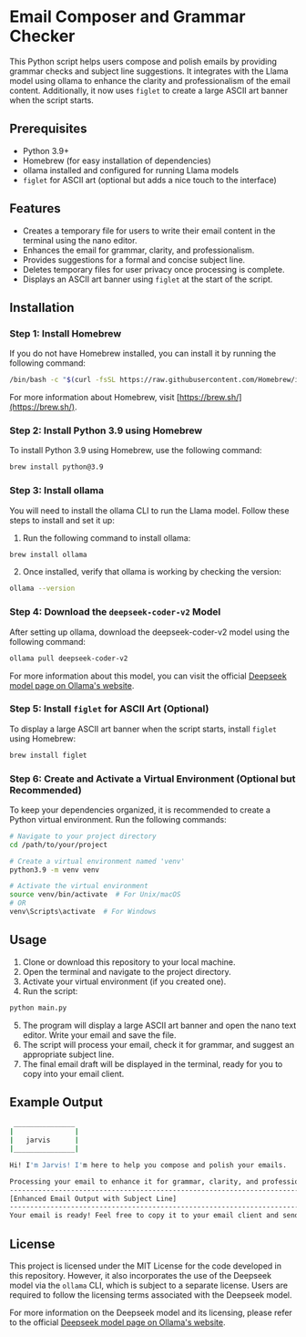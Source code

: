 
# Email Composer and Grammar Checker

This Python script helps users compose and polish emails by providing grammar checks and subject line suggestions. It integrates with the Llama model using ollama to enhance the clarity and professionalism of the email content. Additionally, it now uses `figlet` to create a large ASCII art banner when the script starts.

## Prerequisites

- Python 3.9+
- Homebrew (for easy installation of dependencies)
- ollama installed and configured for running Llama models
- `figlet` for ASCII art (optional but adds a nice touch to the interface)

## Features

- Creates a temporary file for users to write their email content in the terminal using the nano editor.
- Enhances the email for grammar, clarity, and professionalism.
- Provides suggestions for a formal and concise subject line.
- Deletes temporary files for user privacy once processing is complete.
- Displays an ASCII art banner using `figlet` at the start of the script.

## Installation

### Step 1: Install Homebrew

If you do not have Homebrew installed, you can install it by running the following command:

```bash
/bin/bash -c "$(curl -fsSL https://raw.githubusercontent.com/Homebrew/install/HEAD/install.sh)"
```

For more information about Homebrew, visit [https://brew.sh/](https://brew.sh/).

### Step 2: Install Python 3.9 using Homebrew

To install Python 3.9 using Homebrew, use the following command:

```bash
brew install python@3.9
```

### Step 3: Install ollama

You will need to install the ollama CLI to run the Llama model. Follow these steps to install and set it up:

1. Run the following command to install ollama:

```bash
brew install ollama
```

2. Once installed, verify that ollama is working by checking the version:

```bash
ollama --version
```

### Step 4: Download the `deepseek-coder-v2` Model

After setting up ollama, download the deepseek-coder-v2 model using the following command:

```bash
ollama pull deepseek-coder-v2
```

For more information about this model, you can visit the official [Deepseek model page on Ollama's website](https://ollama.com/library/deepseek-coder-v2).

### Step 5: Install `figlet` for ASCII Art (Optional)

To display a large ASCII art banner when the script starts, install `figlet` using Homebrew:

```bash
brew install figlet
```

### Step 6: Create and Activate a Virtual Environment (Optional but Recommended)

To keep your dependencies organized, it is recommended to create a Python virtual environment. Run the following commands:

```bash
# Navigate to your project directory
cd /path/to/your/project

# Create a virtual environment named 'venv'
python3.9 -m venv venv

# Activate the virtual environment
source venv/bin/activate  # For Unix/macOS
# OR
venv\Scripts\activate  # For Windows
```

## Usage

1. Clone or download this repository to your local machine.
2. Open the terminal and navigate to the project directory.
3. Activate your virtual environment (if you created one).
4. Run the script:

```bash
python main.py
```

5. The program will display a large ASCII art banner and open the nano text editor. Write your email and save the file.
6. The script will process your email, check it for grammar, and suggest an appropriate subject line.
7. The final email draft will be displayed in the terminal, ready for you to copy into your email client.

## Example Output

```bash
 _______________
|               |
|   jarvis      |
|_______________|

Hi! I'm Jarvis! I'm here to help you compose and polish your emails.

Processing your email to enhance it for grammar, clarity, and professionalism...
---------------------------------------------------------------------------------------------
[Enhanced Email Output with Subject Line]
---------------------------------------------------------------------------------------------
Your email is ready! Feel free to copy it to your email client and send it.
```

## License

This project is licensed under the MIT License for the code developed in this repository. However, it also incorporates the use of the Deepseek model via the `ollama` CLI, which is subject to a separate license. Users are required to follow the licensing terms associated with the Deepseek model.

For more information on the Deepseek model and its licensing, please refer to the official [Deepseek model page on Ollama's website](https://ollama.com/library/deepseek-coder-v2).
